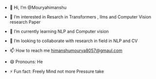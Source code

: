 - 👋 Hi, I’m @Mouryahimanshu
- 👀 I’m interested in Resarch in Transformers , llms and Computer Vision research Paper
- 🌱 I’m currently learning NLP and Computer vision
- 💞️ I’m looking to collaborate with research in field in NLP and CV

- 📫 How to reach me himanshumourya8057@gmaul.com
- 😄 Pronouns: He
- ⚡ Fun fact: Freely Mind not more Pressure take


<!---
Mouryahimanshu/Mouryahimanshu is a ✨ special ✨ repository because its `README.md` (this file) appears on your GitHub profile.
You can click the Preview link to take a look at your changes.
--->
